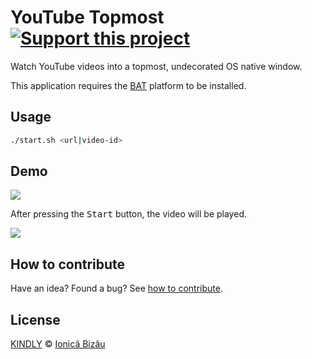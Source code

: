 # YouTube Topmost [![Support this project][donate-now]][paypal-donations]

Watch YouTube videos into a topmost, undecorated OS native window.

This application requires the [BAT](https://github.com/IonicaBizau/bat) platform to be installed.

## Usage
```sh
./start.sh <url|video-id>
```
## Demo
![](http://i.imgur.com/fwL6Rn7.png)

After pressing the <kbd>Start</kbd> button, the video will be played.

![](http://i.imgur.com/N54Port.png)

## How to contribute
Have an idea? Found a bug? See [how to contribute][contributing].

## License

[KINDLY][license] © [Ionică Bizău][website]

[license]: http://ionicabizau.github.io/kindly-license/?author=Ionic%C4%83%20Biz%C4%83u%20%3Cbizauionica@gmail.com%3E&year=2014

[website]: http://ionicabizau.net
[paypal-donations]: https://www.paypal.com/cgi-bin/webscr?cmd=_s-xclick&hosted_button_id=RVXDDLKKLQRJW
[donate-now]: http://i.imgur.com/6cMbHOC.png

[contributing]: /CONTRIBUTING.md
[docs]: /DOCUMENTATION.md